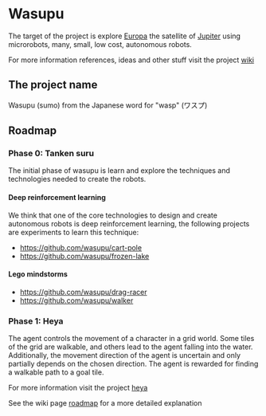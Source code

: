 # Wasupu

The target of the project is explore [Europa](https://en.wikipedia.org/wiki/Europa_(moon)) the satellite of [Jupiter](https://en.wikipedia.org/wiki/Jupiter) using microrobots, many, small, low cost, autonomous robots.

For more information references, ideas and other stuff visit the project [wiki](https://github.com/wasupu/wasupu/wiki)

## The project name

Wasupu (sumo) from the Japanese word for "wasp" (ワスプ)

## Roadmap

### Phase 0: Tanken suru

The initial phase of wasupu is learn and explore the techniques and technologies needed to create the robots.

#### Deep reinforcement learning

We think that one of the core technologies to design and create autonomous robots is deep reinforcement learning, the following projects are experiments to learn this technique:

* https://github.com/wasupu/cart-pole
* https://github.com/wasupu/frozen-lake

#### Lego mindstorms

* https://github.com/wasupu/drag-racer
* https://github.com/wasupu/walker

### Phase 1: Heya

The agent controls the movement of a character in a grid world. Some tiles of the grid are walkable, and others lead to the agent falling into the water. Additionally, the movement direction of the agent is uncertain and only partially depends on the chosen direction. The agent is rewarded for finding a walkable path to a goal tile.

For more information visit the project [heya](https://github.com/wasupu/heya)

See the wiki page [roadmap](https://github.com/wasupu/wasupu/wiki/Roadmap) for a more detailed explanation

